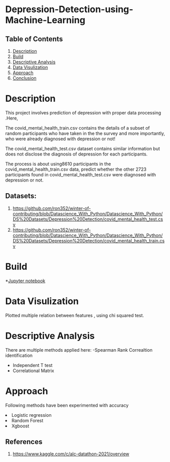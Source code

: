 # Depression-Detection-using-Machine-Learning


## Table of Contents
1. [ Description ](#description)
2. [ Build ](#build) 
3. [Descriptive Analysis](#des)
4. [Data Visulization](#dv)
5. [Approach](#Approaches) 
6. [ Conclusion ](#conclusion) 

<a name="description"></a>


# Description
This project involves prediction of depression with proper data processing .Here,

The covid_mental_health_train.csv contains the details of a subset of random participants who have taken in the the survey and more importantly, who were already diagnosed with depression or not!

The covid_mental_health_test.csv dataset contains similar information but does not disclose the diagnosis of depression for each participants.

The process is about using8610 participants in the covid_mental_health_train.csv data, predict whether the other 2723 participants found in covid_mental_health_test.csv were diagnosed with depression or not.

## Datasets:
1. https://github.com/ron352/winter-of-contributing/blob/Datascience_With_Python/Datascience_With_Python/DS%20Datasets/Depression%20Detection/covid_mental_health_test.csv
2. https://github.com/ron352/winter-of-contributing/blob/Datascience_With_Python/Datascience_With_Python/DS%20Datasets/Depression%20Detection/covid_mental_health_train.csv

<a name="build"></a>
# Build
*[Jupyter notebook](https://jupyter.org/)

<a name="dv"></a>
# Data Visulization
 Plotted multiple relation between features , using chi squared test.
 
 <a name="des"></a>    
# Descriptive Analysis 
There are multiple methods applied here:
-Spearman Rank Correaltion identification
- Independent T test
- Correlational Matrix
<a name="Approaches"></a>
# Approach
 Following methods have been experimented with accuracy
  <li> Logistic regression </li>
    <li> Random Forest </li>
      <li> Xgboost </li>
 
## References
1. https://www.kaggle.com/c/alc-datathon-2021/overview


